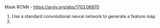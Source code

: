 

Mask RCNN - https://arxiv.org/abs/1703.06870

1. Use a standard convolutional neural network to generate a feature map
2. 
